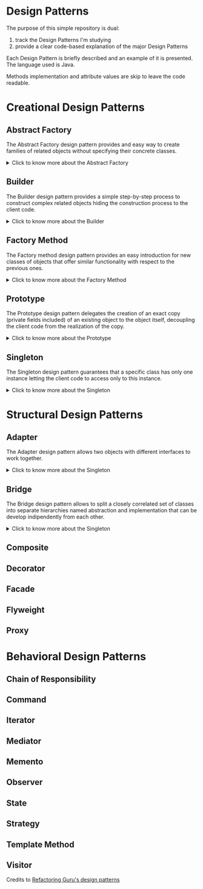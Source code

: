 # Design Patterns

The purpose of this simple repository is dual:

1. track the Design Patterns I'm studying
2. provide a clear code-based explanation of the major Design Patterns

Each Design Pattern is briefly described and an example of it is presented. The language used is Java.

Methods implementation and attribute values are skip to leave the code readable.

# Creational Design Patterns

## Abstract Factory

The Abstract Factory design pattern provides and easy way to create families of related objects without specifying their
concrete classes.

<details>
  <summary>Click to know more about the Abstract Factory</summary>


Identify the first group of classes that behave in a similar way but differ for what they do represent:

```
class FirstClassFirstVersion{
    void doSomething(){}
}

class FirstClassSecondVersion{
    void doSomething(){}
}
```

Define then an interface with the common behaviours for the mentioned classes:

```
interface DoSomethingInterface{
    void doSomething();
}
```

and then let all the classes implement this interface:

```
class FirstClassFirstVersion implements DoSomethingInterface{
    @Override
    void doSomething(){
        System.out.println("New [First Version] doSomething method!");
    }
}

class FirstClassSecondVersion implements DoSomethingInterface{
    @Override
    void doSomething(){
        System.out.println("New [Second Version] doSomething method!");
    }
}
```

Identify the second group of classes that behave in a similar way but differ for what they do represent:

```
class SecondClassFirstVersion{
    void doSomethingElse(){}
}

class SecondClassSecondVersion{
    void doSomethingElse(){}
}
```

Define then an interface with the common behaviours for the mentioned classes:

```
interface DoSomethingElseInterface{
    void doSomethingElse();
}
```

and then let all the classes implement this interface:

```
class SecondClassFirstVersion implements DoSomethingElseInterface{
    @Override
    void doSomethingElse(){
        System.out.println("New [First Version] doSomethingElse method!");
    }
}

class SecondClassSecondVersion implements DoSomethingElseInterface{
    @Override
    void doSomethingElse(){
        System.out.println("New [Second Version] doSomethingElse method!");
    }
}
```

Now that all the classes that behave in the same way are grouped around common interfaces we can define a new interface
for the coming factory classes.

Namely the `AbstractFactory`:

```
interface FactoryInterface{
    DoSomethingInterface createDoSomething();
    DoSomethingElseInterface createDoSomethingElse();
}
```

We can now create several `Factories` that will take care of creating objects implementing `DoSomethingInterface`
or `DoSomethingElseInterface`:

```
class FirstVersionFactory{
    @Override
    public DoSomethingInterface createDoSomething() {
        return new FirstClassFirstVersion();
    }
    
    @Override
    public DoSomethingElseInterface createDoSomethingElse() {
        return new SecondClassFirstVersion();
    }
}

class SecondVersionFactory{
    @Override
    public DoSomethingInterface createDoSomething() {
        return new FirstClassSecondVersion();
    }
    
    @Override
    public DoSomethingElseInterface createDoSomethingElse() {
        return new SecondClassSecondVersion();
    }
}
```

Since the two factories `FirstVersionFactory` and `SecondVersionFactory` implement the same interaface, they provide an
interchangeable and loose coupled way of creating objects implementing `DoSomethingInterface`
or `DoSomethingElseInterface`.
</details>

## Builder

The Builder design pattern provides a simple step-by-step process to construct complex related objects hiding the
construction process to the client code.

<details>
  <summary>Click to know more about the Builder</summary>


Identify the classes which requires numerous step-by-step initialization of fields and nested objects and the relative
long constructor:

```
class FirstClass {
    private int firstField;
    private int secondField;
    private int thirdField;
    ...
}

class SecondClass {
    private int firstField;
    private int secondField;
    private int thirdField;
    ...
}
```

Create a new `Builder` interface that declares all the methods that all the single builder classes will need to provide
their own implementation of:

```
interface Builder {
    void reset();
    void firstField(FirstField firstField);
    void secondField(SecondField secondField);
    void thirdField(ThirdField thirdField);
    ...
}
```

As you may notice the `Builder` interface provides methods useful during both construction of `FirstClass`
and `SecondClass` objects.

Create the new builder classes that implement the building steps for the single chosen (product - `FirstClass`
and `SecondClass`) class:

```
class FirstBuilder implements Builder {
    private FirstClass firstClass;
    
    private FirstField firstField;
    private SecondField secondField;
    private ThirdField thirdField;
    ...
    
    @Override
    void reset() {
        this.firstField = null;
        this.secondField = null;
        this.thirdField = null;
    }
    
    @Override
    void firstField(FirstField firstField) {
        this.firstField = firstField;        
    }
    
    @Override
    void secondField(SecondField secondField) {
        this.secondField = secondField;
    }
    
    @Override
    void thirdField(ThirdField thirdField) {
        this.thirdField = thirdField;
    }
    
    ...
    
    FirstClass build() {
        return new FirstClass(firstField,secondField,thirdField,...);
    }
}

class SecondBuilder implements Builder {
    private SecondClass secondClass;
    
    private FirstField firstField;
    private SecondField secondField;
    private ThirdField thirdField;
    ...
    
    @Override
    void reset() {
        this.firstField = null;
        this.secondField = null;
        this.thirdField = null;
    }
    
    @Override
    void firstField(FirstField firstField) {
        this.firstField = firstField;        
    }
    
    @Override
    void secondField(SecondField secondField) {
        this.secondField = secondField;
    }
    
    @Override
    void thirdField(ThirdField thirdField) {
        this.thirdField = thirdField;
    }
    
    ...
    
    SecondClass build() {
        return new SecondClass(firstField,secondField,thirdField,...);
    }
}
```

Create then a new `Director` class that, given a `Builder`-implementing class, delegates the construction according the
chosen recipe:

```
class Director {    
    public void buildFirstRecipe(Builder builder) {
        builder.firstField(new FirstField());
        builder.secondField(new SecondField());
        builder.thirdField(new ThirdField());
    }
    
    
    public void buildSecondRecipe(Builder builder) {
        builder.secondField(new SecondField());
        builder.firstField(new FirstField());
        builder.thirdField(new ThirdField());
    }
}
```

Now we can finally decouple the client code from the recipe used to create an object of class `FirstClass`
and `SecondClass`:

```
class Demo {
    public static void main(String[] args) {
        Director director = new Director();
        FirstBuilder firstBuilder = new FirstBuilder();
        director.buildFirstRecipe(firstBuilder);
        FirstClass firstClass = firstBuilder.build();
    }
}
```

If you want now to use another recipe you can just change one line of code of what you just read, completely decoupling
the recipe needed to build something from the actual builder:

```
class Demo {
    public static void main(String[] args) {
        Director director = new Director();
        FirstBuilder firstBuilder = new FirstBuilder();
        director.buildSecondRecipe(firstBuilder);
        FirstClass firstClass = firstBuilder.build();
    }
}
```

If you want instead to build another type of object but maintaing the same `firstRecipe` you can change only the used
builder:

```
class Demo {
    public static void main(String[] args) {
        Director director = new Director();
        SecondBuilder secondBuilder = new SecondBuilder();
        director.buildFirstRecipe(secondBuilder);
        SecondClass secondClass = secondBuilder.build();
    }
}
```

In this way the steps are completely decoupled from the managing of them during the construction phase, therefore a
change in the steps' body or recipe's body is hidden with respect to the client code.

</details>

## Factory Method

The Factory method design pattern provides an easy introduction for new classes of objects that offer similar
functionality with respect to the previous ones.

<details>
  <summary>Click to know more about the Factory Method</summary>

Imagine you use a specific class with specific methods all over your codebase:

```
class FirstProductClass {
    void doSomething(){};
}

class SecondProductClass {
    void doSomething(){};
}
```

Substitution of the `FirstProductClass` with the `SecondProductClass` could require extensive code refactor.

To avoid this problem one could define a `Product` interface that classes like the latter have to implement:

```
interface Product 
    void doSomething();  
}

class FirstProductClass implements Product {
    @Override
    void doSomething() {
        System.out.println("New [First Product Class] doSomething method!");
    };
}
  
class SecondProductClass implements Product {
    @Override
    void doSomething() {
        System.out.println("New [Second Product Class] doSomething method!");
    };
}
```

Now create an abstract `Factory` class that will be extended by the specific `ConcreteFactory` required for each
product:

```
abstract class Factory {
    void someOtherMethodWithCommonImplementation(){
        //do something
    }
    abstract Product createProduct();
}
```

Create then the concrete factories extending the `Factory` class.

Because of the `abstract` method seen, the `ConcreteFactory` classes will need to specify their own implementation of
the method `abstract Product createProduct();`:

```
class FirstConcreteFactory extends Factory {
    @Override
    Product createProduct() {
        return new FirstProductClass();
    }
}
  
class SecondConcreteFactory extends Factory {
    @Override
    Product createProduct() {
        return new SecondProductClass();
    }
}
```

Client code should then use only the interface `Product` to refer any of the products and the class `Factory` to refer
to any factor.

In this way the change between factories and therefore products created is seamless and the codebase is always ready for
the introduction of a new `Factory` or `Product`:

```
class Demo {
    private Factory factory;
    private Product product;
    public static void main(String[] args) {
        this.factory = new FirstConcreteFactory();
        this.product = this.factory.createProduct();
    }
}
```

If I want to use `SecondConcreteFactory` and therefore create a new object of class `SecondProductClass` I will need to
change just one line of the latter code:

```
class Demo {
    private Factory factory;
    private Product product;
    public static void main(String[] args) {
        this.factory = new SecondConcreteFactory();
        this.product = this.factory.createProduct();
    }
}
```

</details>

## Prototype

The Prototype design pattern delegates the creation of an exact copy (private fields included) of an existing object to
the object itself, decoupling the client code from the realization of the copy.

<details>
  <summary>Click to know more about the Prototype</summary>

An object supporting the creation of its exact copy (namely `cloning`) is called `prototype`.

Let's define an abstract class that represents the common interface we want to give all the cloneable objects:

```
abstract class Cloneable {
    public int firstField;
    ...
    public Cloneable () {}
    public Cloneable (Cloneable target) {
        if (target != null) {
            this.firstField = target.firstField;
            ...
        }
    }
    public abstract Cloneable clone();   
}
```

Let's define then some cloneable object classes:

```
class FirstCloneableClass extends Cloneable {
    public FirstCloneableClass (FirstCloneableClass target) {
        if (target != null) {
            ...
        }
    }
    @Override
    public FirstCloneableClass clone() {
        return new FirstCloneableClass(this);
    }
}

class SecondCloneableClass extends Cloneable {
    public SecondCloneableClass (SecondCloneableClass target) {
        if (target != null) {
            ...
        }
    }
    @Override
    public SecondCloneableClass clone() {
        return new SecondCloneableClass(this);
    }
}
```

In this way we can use the `Cloneable` abstract class to declare variables. Each one will be able to properly clone
itself:

```
class Demo {
    public static void main(String[] args) {
        Cloneable firstCloneable = new FirstCloneableClass();
        // set here values of firstCloneable fields
        Cloneable secondCloneable = new SecondCloneableClass();
        // set here values of secondCloneable fields
        Cloneable anotherCloneable = firstCloneable.clone(); 
        // anotherCloneable is now a clone of class FirstCloneableClass
        anotherCloneable = secondCloneable.clone(); 
        // anotherCloneable is now a clone of class SecondCloneableClass 
    }
}
```

</details>

## Singleton

The Singleton design pattern guarantees that a specific class has only one instance letting the client code to access
only to this instance.


<details>
  <summary>Click to know more about the Singleton</summary>

The Singleton design pattern is defined by two main characteristics.

1. have on the class that should have only one instance a private constructor
2. the class should implement some static method that evaluates if to call the private constructor

```
class Singleton {
    private static Singletong instance;
    private int value;
    private Singleton(int value) {
        this.value = value;
    }
    public static Singleton getInstance(int value) {
        if(instance==null) {
            return new Singleton(value);
        }
        return instance;
    }
}
```

</details>

# Structural Design Patterns

## Adapter

The Adapter design pattern allows two objects with different interfaces to work together.

<details>
  <summary>Click to know more about the Singleton</summary>

The Adapter converts the interface of an object in a way another object can work with that.

Let's suppose we have a class that represents an unmodifiable system which requires to execute some `doSomething` method
of the passed object to expose some functionality:

```
class Closed { // some class closed to modification
    void exposeFunctionality(ExpectedClass expected) {
        expected.doSomething();
    }
}
```

The `Expected` will therefore be:

```
class Expected {
    public void doSomething() {
    }
}
```

Let's imagine now we have another class named `Difficult` we want to let the `Closed` class use that:

1. doesn't expose a `doSomething` method
2. is closed to modification

```
class Difficult {
    public void firstMethod() {
    }
    public void secondMethod() {
    }
    public void thirdMethod() {
    }
    ...
}
```

The `Adapter` will therefore be:

```
class Adapter extends Expected {
    private Difficult difficult;
    public Adapter(Difficult difficult) {
        this.difficult = difficult;
    }
    @Override
    public void doSomething() {
        // let's suppose that the doSomething method can be logically equivalent
        // to a combination of some methods of the Difficult class
        difficult.firstMethod();
        difficult.secondMethod();
        difficult.thirdMethod();
        ...
    }
}
```

The client code can therefore be using the `Difficult` class with the `Closed` class:

```
class Demo {
    public static void main(String[] args) {
        Closed closed = new Closed();
        Expected expected = new Expected();
        Difficult difficult = new Difficult();
        Adapter adapter = new Adapter(difficult);
        closed.exposeFunctionality(expected); // as it is meant to be
        closed.exposeFunctionality(adapter); // using the adapter indirectly using difficult
    }
}
```

</details>

## Bridge

The Bridge design pattern allows to split a closely correlated set of classes into separate hierarchies named abstraction and implementation that can be develop indipendently from each other.

<details>
  <summary>Click to know more about the Singleton</summary>
  
Imagine you have a set of classes that should perform some actions based on given inputs:

```
class DoesSomethingByString {
    public void doSomething(String input) {
        reallyDoIt(input);
    }
    
    private void reallyDoIt(String input){}
}
```

Imagine now you want another class that should do the exact same thing based on some other input type:

```
class DoesSomethingByInteger {
    public void doSomething(Integer input) {
        reallyDoIt(input.toString());
    }
    
    private void reallyDoIt(String input){}
}
```

As you can see, each time we want to add use use the same feature `reallyDoIt(String input)` we need to create a new class.

This happens because we do not separate the `abstraction` (the interface with the external world of the chosen class, in our cases the methods: `doSomething(String input)` and `doSomething(Integer input)doSomething(Integer input)`) from the `implementation` (the actually exposed chosen class functionality, the method  `reallyDoIt(String input)`).
  
</details>

## Composite

## Decorator

## Facade

## Flyweight

## Proxy

# Behavioral Design Patterns

## Chain of Responsibility

## Command

## Iterator

## Mediator

## Memento

## Observer

## State

## Strategy

## Template Method

## Visitor

Credits to [Refactoring Guru's design patterns](https://refactoring.guru/design-patterns)
